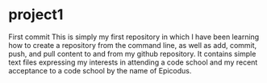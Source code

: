 # project1
First commit
This is simply my first repository in which I have been learning how to create a repository from the command line, as well as add, commit, push, and pull content to and from my github repository. It contains simple text files expressing my interests in attending a code school and my recent acceptance to a code school by the name of Epicodus. 
